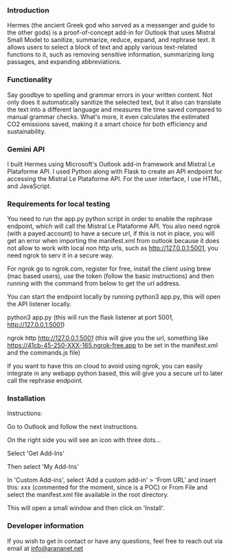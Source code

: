 ### Introduction 
Hermes (the ancient Greek god who served as a messenger and guide to the other gods) is a proof-of-concept add-in for Outlook that uses Mistral Small Model to sanitize, summarize, reduce, expand, and rephrase text. It allows users to select a block of text and apply various text-related functions to it, such as removing sensitive information, summarizing long passages, and expanding abbreviations.

### Functionality
Say goodbye to spelling and grammar errors in your written content. Not only does it automatically sanitize the selected text, but it also can translate the text into a different language and measures the time saved compared to manual grammar checks. What's more, it even calculates the estimated CO2 emissions saved, making it a smart choice for both efficiency and sustainability.

### Gemini API
I built Hermes using Microsoft's Outlook add-in framework and Mistral Le Plataforme API. I used Python along with Flask to create an API endpoint for accessing the Mistral Le Plataforme API. For the user interface, I use HTML, and JavaScript.

### Requirements for local testing

You need to run the app.py python script in order to enable the rephrase endpoint, which will call the Mistral Le Plataforme API. You also need ngrok (with a payed account) to have a secure url, if this is not in place, you will get an error when importing the manifest.xml from outlook because it does not allow to work with local non http urls, such as http://127.0.0.1:5001, you need ngrok to serv it in a secure way.

For ngrok go to ngrok.com, register for free, install the client using brew (mac based users), use the token (follow the basic instructions) and then running with the command from below to get the url address.

You can start the endpoint locally by running python3 app.py, this will open the API listener locally.

python3 app.py (this will run the flask listener at port 5001, http://127.0.0.1:5001)

ngrok http http://127.0.0.1:5001 (this will give you the url, something like https://41cb-45-250-XXX-165.ngrok-free.app to be set in the manifest.xml and the commands.js file)

If you want to have this on cloud to avoid using ngrok, you can easily integrate in any webapp python based, this will give you a secure url to later call the rephrase endpoint.

### Installation
Instructions:

Go to Outlook and follow the next instructions.

On the right side you will see an icon with three dots...

Select 'Get Add-Ins'

Then select 'My Add-Ins'

In 'Custom Add-ins', select 'Add a custom add-in' > 'From URL' and insert this: xxx (commented for the moment, since is a POC) or From File and select the manifest.xml file available in the root directory.

This will open a small window and then click on 'Install'.

### Developer information

If you wish to get in contact or have any questions, feel free to reach out via email at [info@arananet.net](info@arananet.net)